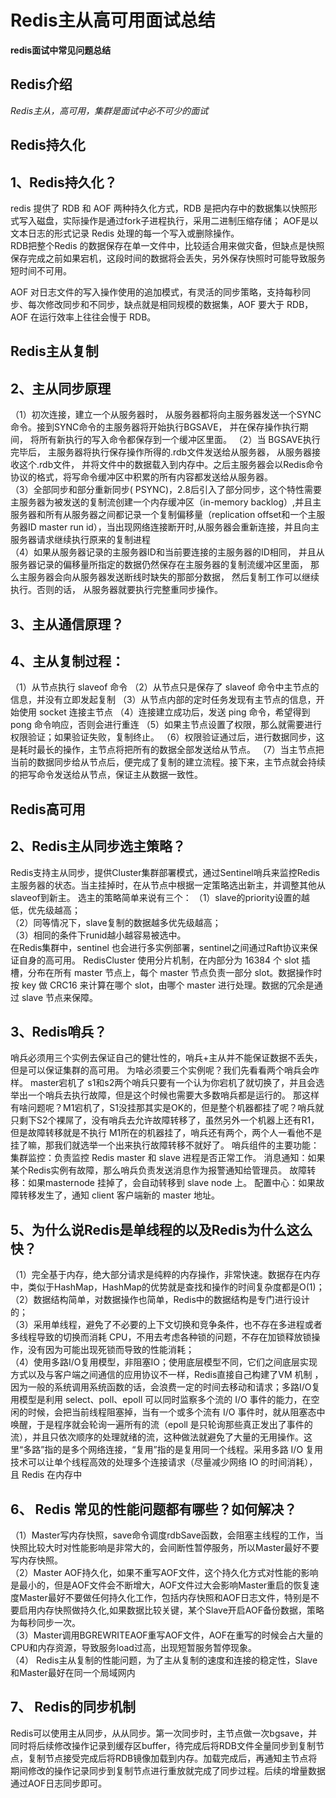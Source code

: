 # Redis主从高可用面试总结

**redis面试中常见问题总结**

## Redis介绍

*Redis主从，高可用，集群是面试中必不可少的面试*

## Redis持久化
## 1、Redis持久化？
redis 提供了 RDB 和 AOF 两种持久化方式，RDB 是把内存中的数据集以快照形式写入磁盘，实际操作是通过fork子进程执行，采用二进制压缩存储；
AOF是以文本日志的形式记录 Redis 处理的每一个写入或删除操作。<br>
RDB把整个Redis 的数据保存在单一文件中，比较适合用来做灾备，但缺点是快照保存完成之前如果宕机，这段时间的数据将会丢失，另外保存快照时可能导致服务短时间不可用。

AOF 对日志文件的写入操作使用的追加模式，有灵活的同步策略，支持每秒同步、每次修改同步和不同步，缺点就是相同规模的数据集，AOF 要大于 RDB，AOF 在运行效率上往往会慢于 RDB。
## Redis主从复制
## 2、主从同步原理
（1）初次连接，建立一个从服务器时， 从服务器都将向主服务器发送一个SYNC命令。接到SYNC命令的主服务器将开始执行BGSAVE， 并在保存操作执行期间， 将所有新执行的写入命令都保存到一个缓冲区里面。
（2）当 BGSAVE执行完毕后， 主服务器将执行保存操作所得的.rdb文件发送给从服务器， 从服务器接收这个.rdb文件， 并将文件中的数据载入到内存中。之后主服务器会以Redis命令协议的格式，将写命令缓冲区中积累的所有内容都发送给从服务器。<br>
（3）全部同步和部分重新同步( PSYNC)，2.8后引入了部分同步，这个特性需要主服务器为被发送的复制流创建一个内存缓冲区（in-memory backlog）,并且主服务器和所有从服务器之间都记录一个复制偏移量（replication offset和一个主服务器ID master run id），当出现网络连接断开时,从服务器会重新连接，并且向主服务器请求继续执行原来的复制进程<br>
（4）如果从服务器记录的主服务器ID和当前要连接的主服务器的ID相同， 并且从服务器记录的偏移量所指定的数据仍然保存在主服务器的复制流缓冲区里面， 那么主服务器会向从服务器发送断线时缺失的那部分数据， 然后复制工作可以继续执行。否则的话， 从服务器就要执行完整重同步操作。

## 3、主从通信原理？

## 4、主从复制过程：
（1）从节点执行 slaveof 命令
（2）从节点只是保存了 slaveof 命令中主节点的信息，并没有立即发起复制
（3）从节点内部的定时任务发现有主节点的信息，开始使用 socket 连接主节点
（4）连接建立成功后，发送 ping 命令，希望得到 pong 命令响应，否则会进行重连
（5）如果主节点设置了权限，那么就需要进行权限验证；如果验证失败，复制终止。
（6）权限验证通过后，进行数据同步，这是耗时最长的操作，主节点将把所有的数据全部发送给从节点。
（7）当主节点把当前的数据同步给从节点后，便完成了复制的建立流程。接下来，主节点就会持续的把写命令发送给从节点，保证主从数据一致性。

## Redis高可用
## 2、Redis主从同步选主策略？
Redis支持主从同步，提供Cluster集群部署模式，通过Sentinel哨兵来监控Redis主服务器的状态。当主挂掉时，在从节点中根据一定策略选出新主，并调整其他从 slaveof到新主。
选主的策略简单来说有三个：
（1）slave的priority设置的越低，优先级越高；<br>
（2）同等情况下，slave复制的数据越多优先级越高；<br>
（3）相同的条件下runid越小越容易被选中。<br>
在Redis集群中，sentinel 也会进行多实例部署，sentinel之间通过Raft协议来保证自身的高可用。
RedisCluster 使用分片机制，在内部分为 16384 个 slot 插槽，分布在所有 master 节点上，每个 master 节点负责一部分 slot。数据操作时按 key 做 CRC16 来计算在哪个 slot，由哪个 master 进行处理。数据的冗余是通过 slave 节点来保障。
## 3、Redis哨兵？
哨兵必须用三个实例去保证自己的健壮性的，哨兵+主从并不能保证数据不丢失，但是可以保证集群的高可用。
为啥必须要三个实例呢？我们先看看两个哨兵会咋样。
master宕机了 s1和s2两个哨兵只要有一个认为你宕机了就切换了，并且会选举出一个哨兵去执行故障，但是这个时候也需要大多数哨兵都是运行的。
那这样有啥问题呢？M1宕机了，S1没挂那其实是OK的，但是整个机器都挂了呢？哨兵就只剩下S2个裸屌了，没有哨兵去允许故障转移了，虽然另外一个机器上还有R1，但是故障转移就是不执行
M1所在的机器挂了，哨兵还有两个，两个人一看他不是挂了嘛，那我们就选举一个出来执行故障转移不就好了。
哨兵组件的主要功能：
集群监控：负责监控 Redis master 和 slave 进程是否正常工作。
消息通知：如果某个Redis实例有故障，那么哨兵负责发送消息作为报警通知给管理员。
故障转移：如果masternode 挂掉了，会自动转移到 slave node 上。
配置中心：如果故障转移发生了，通知 client 客户端新的 master 地址。

## 5、为什么说Redis是单线程的以及Redis为什么这么快？
（1）完全基于内存，绝大部分请求是纯粹的内存操作，非常快速。数据存在内存中，类似于HashMap，HashMap的优势就是查找和操作的时间复杂度都是O(1)；<br>
（2）数据结构简单，对数据操作也简单，Redis中的数据结构是专门进行设计的；<br>
（3）采用单线程，避免了不必要的上下文切换和竞争条件，也不存在多进程或者多线程导致的切换而消耗 CPU，不用去考虑各种锁的问题，不存在加锁释放锁操作，没有因为可能出现死锁而导致的性能消耗；<br>
（4）使用多路I/O复用模型，非阻塞IO；使用底层模型不同，它们之间底层实现方式以及与客户端之间通信的应用协议不一样，Redis直接自己构建了VM 机制 ，因为一般的系统调用系统函数的话，会浪费一定的时间去移动和请求；多路I/O复用模型是利用 select、poll、epoll 可以同时监察多个流的 I/O 事件的能力，在空闲的时候，会把当前线程阻塞掉，当有一个或多个流有 I/O 事件时，就从阻塞态中唤醒，于是程序就会轮询一遍所有的流（epoll 是只轮询那些真正发出了事件的流），并且只依次顺序的处理就绪的流，这种做法就避免了大量的无用操作。这里“多路”指的是多个网络连接，“复用”指的是复用同一个线程。采用多路 I/O 复用技术可以让单个线程高效的处理多个连接请求（尽量减少网络 IO 的时间消耗），且 Redis 在内存中
## 6、 Redis 常见的性能问题都有哪些？如何解决？
（1）Master写内存快照，save命令调度rdbSave函数，会阻塞主线程的工作，当快照比较大时对性能影响是非常大的，会间断性暂停服务，所以Master最好不要写内存快照。<br>
（2）Master AOF持久化，如果不重写AOF文件，这个持久化方式对性能的影响是最小的，但是AOF文件会不断增大，AOF文件过大会影响Master重启的恢复速度Master最好不要做任何持久化工作，包括内存快照和AOF日志文件，特别是不要启用内存快照做持久化,如果数据比较关键，某个Slave开启AOF备份数据，策略为每秒同步一次。<br>
（3）Master调用BGREWRITEAOF重写AOF文件，AOF在重写的时候会占大量的CPU和内存资源，导致服务load过高，出现短暂服务暂停现象。<br>
（4） Redis主从复制的性能问题，为了主从复制的速度和连接的稳定性，Slave和Master最好在同一个局域网内<br>
## 7、 Redis的同步机制
Redis可以使用主从同步，从从同步。第一次同步时，主节点做一次bgsave，并同时将后续修改操作记录到缓存区buffer，待完成后将RDB文件全量同步到复制节点，复制节点接受完成后将RDB镜像加载到内存。加载完成后，再通知主节点将期间修改的操作记录同步到复制节点进行重放就完成了同步过程。后续的增量数据通过AOF日志同步即可。

